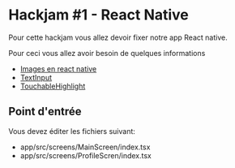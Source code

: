 # Hackjam #1 - React Native

Pour cette hackjam vous allez devoir fixer notre app React native.

Pour ceci vous allez avoir besoin de quelques informations
- [Images en react native](https://facebook.github.io/react-native/docs/image.html)
- [TextInput](https://facebook.github.io/react-native/docs/textinput.html)
- [TouchableHighlight](https://facebook.github.io/react-native/docs/touchablehighlight.html)

## Point d'entrée
Vous devez éditer les fichiers suivant: 
- app/src/screens/MainScreen/index.tsx
- app/src/screens/ProfileScren/index.tsx
